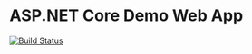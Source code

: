 # ASP.NET Core Demo Web App

[![Build Status](https://dev.azure.com/levpa/MovieApp/_apis/build/status/MovieApp?branchName=master)](https://dev.azure.com/levpa/MovieApp/_build/latest?definitionId=21&branchName=master)